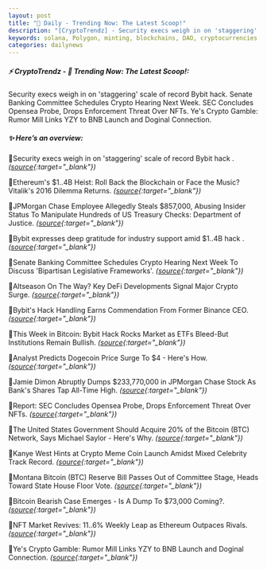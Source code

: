 ```yaml
---
layout: post
title: "🌅 Daily - Trending Now: The Latest Scoop!"
description: "[CryptoTrendz] - Security execs weigh in on 'staggering' scale of record Bybit hack. Senate Banking Committee Schedules Crypto Hearing Next Week. SEC Concludes Opensea Probe, Drops Enforcement Threat Over NFTs. Ye's Crypto Gamble: Rumor Mill Links YZY to BNB Launch and Doginal Connection."
keywords: solana, Polygon, minting, blockchains, DAO, cryptocurrencies, investment, payments
categories: dailynews
---
```


##### ⚡ CryptoTrendz - 📌 *Trending Now: The Latest Scoop!:*

Security execs weigh in on 'staggering' scale of record Bybit hack. Senate Banking Committee Schedules Crypto Hearing Next Week. SEC Concludes Opensea Probe, Drops Enforcement Threat Over NFTs. Ye's Crypto Gamble: Rumor Mill Links YZY to BNB Launch and Doginal Connection.

##### ✨ *Here’s an overview:*


🔹Security execs weigh in on 'staggering' scale of record Bybit hack . *([source](https://s.avyag.com/sn0h){:target="_blank"})*

🔹Ethereum's $1..4B Heist: Roll Back the Blockchain or Face the Music? Vitalik's 2016 Dilemma Returns. *([source](https://s.avyag.com/4ose){:target="_blank"})*

🔹JPMorgan Chase Employee Allegedly Steals $857,000, Abusing Insider Status To Manipulate Hundreds of US Treasury Checks: Department of Justice. *([source](https://s.avyag.com/5uxj){:target="_blank"})*

🔹Bybit expresses deep gratitude for industry support amid $1..4B hack . *([source](https://s.avyag.com/w0ia){:target="_blank"})*

🔹Senate Banking Committee Schedules Crypto Hearing Next Week To Discuss 'Bipartisan Legislative Frameworks'. *([source](https://s.avyag.com/7s3z){:target="_blank"})*

🔹Altseason On The Way? Key DeFi Developments Signal Major Crypto Surge. *([source](https://s.avyag.com/nk0y){:target="_blank"})*

🔹Bybit's Hack Handling Earns Commendation From Former Binance CEO. *([source](https://s.avyag.com/pfj3){:target="_blank"})*

🔹This Week in Bitcoin: Bybit Hack Rocks Market as ETFs Bleed-But Institutions Remain Bullish. *([source](https://s.avyag.com/w1zh){:target="_blank"})*

🔹Analyst Predicts Dogecoin Price Surge To $4 - Here's How. *([source](https://s.avyag.com/3dh3){:target="_blank"})*

🔹Jamie Dimon Abruptly Dumps $233,770,000 in JPMorgan Chase Stock As Bank's Shares Tap All-Time High. *([source](https://s.avyag.com/2uqg){:target="_blank"})*

🔹Report: SEC Concludes Opensea Probe, Drops Enforcement Threat Over NFTs. *([source](https://s.avyag.com/tu6f){:target="_blank"})*

🔹The United States Government Should Acquire 20% of the Bitcoin (BTC) Network, Says Michael Saylor - Here's Why. *([source](https://s.avyag.com/1bnk){:target="_blank"})*

🔹Kanye West Hints at Crypto Meme Coin Launch Amidst Mixed Celebrity Track Record. *([source](https://s.avyag.com/koht){:target="_blank"})*

🔹Montana Bitcoin (BTC) Reserve Bill Passes Out of Committee Stage, Heads Toward State House Floor Vote. *([source](https://s.avyag.com/vbe0){:target="_blank"})*

🔹Bitcoin Bearish Case Emerges - Is A Dump To $73,000 Coming?. *([source](https://s.avyag.com/35mc){:target="_blank"})*

🔹NFT Market Revives: 11..6% Weekly Leap as Ethereum Outpaces Rivals. *([source](https://s.avyag.com/oc5j){:target="_blank"})*

🔹Ye's Crypto Gamble: Rumor Mill Links YZY to BNB Launch and Doginal Connection. *([source](https://s.avyag.com/ikso){:target="_blank"})*

